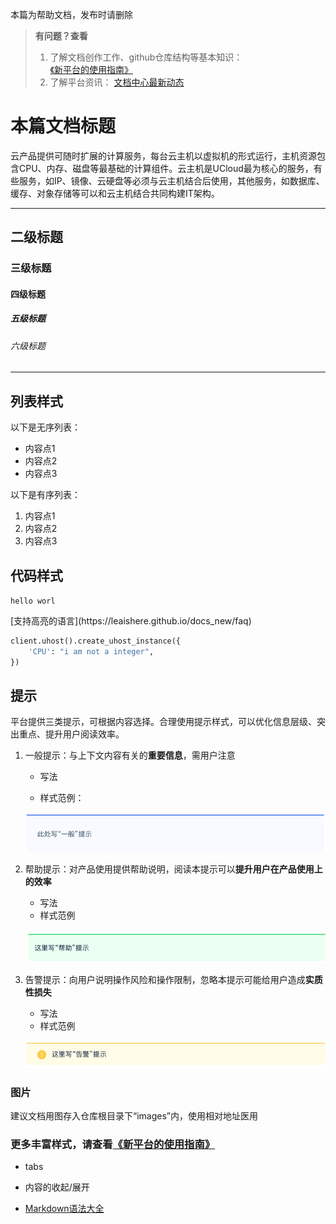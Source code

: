 本篇为帮助文档，发布时请删除

> **有问题？查看**
>
> 1. 了解文档创作工作、github仓库结构等基本知识：[《新平台的使用指南》](https://test123lealee.github.io/docs_new)
>2. 了解平台资讯： [文档中心最新动态](https://url.cn/5LKNneg)



<!--以下是文档大标题，请使用一级标题，语法“# 标题”-->

# 本篇文档标题

<!--以下是正文-->

云产品提供可随时扩展的计算服务，每台云主机以虚拟机的形式运行，主机资源包含CPU、内存、磁盘等最基础的计算组件。云主机是UCloud最为核心的服务，有些服务，如IP、镜像、云硬盘等必须与云主机结合后使用，其他服务，如数据库、缓存、对象存储等可以和云主机结合共同构建IT架构。 



---

<!--以下是各级内容标题，请根据所需逐级使用，以保持一致性、合理性--> 

## 二级标题 

### 三级标题

#### 四级标题

##### 五级标题

###### 六级标题

---



## 列表样式

以下是无序列表：<!--适用于数量少、无明确顺序关系的信息。如特征点、优势点、组成部分等-->

- 内容点1
- 内容点2
- 内容点3



以下是有序列表：<!--适用于数量较多、明确顺序关系的信息。如功能清单、操作步骤等-->

1. 内容点1
2. 内容点2
3. 内容点3



## 代码样式

<!--以下是行代码-->

`hello worl`

<!--以下是代码块,如所用语言在平台支持高亮的语言范围内，请写明语言以提升阅读体验--> [支持高亮的语言](https://leaishere.github.io/docs_new/faq)

```python
client.uhost().create_uhost_instance({
    'CPU': "i am not a integer",
})

```



## 提示

平台提供三类提示，可根据内容选择。合理使用提示样式，可以优化信息层级、突出重点、提升用户阅读效率。

1. 一般提示：与上下文内容有关的**重要信息**，需用户注意

   - 写法 <!--“> 提示内容”-->

   - 样式范例：

   ![屏幕快照 2020-01-13 下午6.54.57](images/%E5%B1%8F%E5%B9%95%E5%BF%AB%E7%85%A7%202020-01-13%20%E4%B8%8B%E5%8D%886.54.57.png)



2. 帮助提示：对产品使用提供帮助说明，阅读本提示可以**提升用户在产品使用上的效率**

   - 写法<!--“?> 提示内容”-->
   - 样式范例

   ![屏幕快照 2020-01-13 下午7.33.16](images/%E5%B1%8F%E5%B9%95%E5%BF%AB%E7%85%A7%202020-01-13%20%E4%B8%8B%E5%8D%887.33.16.png)

   

3. 告警提示：向用户说明操作风险和操作限制，忽略本提示可能给用户造成**实质性损失**

   - 写法<!--“!> 提示内容”-->
   - 样式范例

   ![屏幕快照 2020-01-13 下午6.56.15](images/%E5%B1%8F%E5%B9%95%E5%BF%AB%E7%85%A7%202020-01-13%20%E4%B8%8B%E5%8D%886.56.15.png)

   

### 图片

建议文档用图存入仓库根目录下“images”内，使用相对地址医用

<!--写法例：![图片注释](/images/名称.png)-->



### 更多丰富样式，请查看[《新平台的使用指南》](https://leaishere.github.io/docs_new/)

- tabs
- 内容的收起/展开

- [Markdown语法大全](https://www.jianshu.com/p/40ba812dd973)

